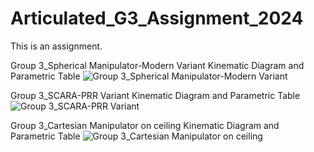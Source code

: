 # Articulated_G3_Assignment_2024
This is an assignment.

Group 3_Spherical Manipulator-Modern Variant Kinematic Diagram and Parametric Table
![Group 3_Spherical Manipulator-Modern Variant](https://github.com/KanFudz/Articulated_G3_Assignment_2024/assets/157698593/f25be18d-33bc-4bc2-b0ac-c53833d0a59c)


Group 3_SCARA-PRR Variant Kinematic Diagram and Parametric Table
![Group 3_SCARA-PRR Variant](https://github.com/KanFudz/Articulated_G3_Assignment_2024/assets/157698593/fb08f337-d41d-4b92-aeaf-75c9de4d2cf6)



Group 3_Cartesian Manipulator on ceiling Kinematic Diagram and Parametric Table
![Group 3_Cartesian Manipulator on ceiling](https://github.com/KanFudz/Articulated_G3_Assignment_2024/assets/157698593/beff6706-4411-4e01-9561-c24c8ad45159)

